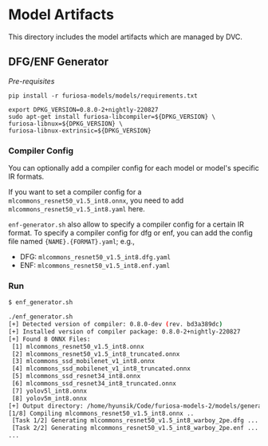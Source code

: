 # Model Artifacts

This directory includes the model artifacts which are managed by DVC.

## DFG/ENF Generator
*Pre-requisites*
```
pip install -r furiosa-models/models/requirements.txt

export DPKG_VERSION=0.8.0-2+nightly-220827
sudo apt-get install furiosa-libcompiler=${DPKG_VERSION} \
furiosa-libnux=${DPKG_VERSION} \
furiosa-libnux-extrinsic=${DPKG_VERSION}
```

### Compiler Config
You can optionally add a compiler config for each model or model's specific IR formats.

If you want to set a compiler config for a `mlcommons_resnet50_v1.5_int8.onnx`,
you need to add `mlcommons_resnet50_v1.5_int8.yaml` here.

`enf-generator.sh` also allow to specify a compiler config for a certain IR format.
To specify a compiler config for dfg or enf, you can add the config file named `{NAME}.{FORMAT}.yaml`; e.g.,
* DFG: `mlcommons_resnet50_v1.5_int8.dfg.yaml`
* ENF: `mlcommons_resnet50_v1.5_int8.enf.yaml`

### Run
```sh
$ enf_generator.sh

./enf_generator.sh
[+] Detected version of compiler: 0.8.0-dev (rev. bd3a389dc)
[+] Installed version of compiler package: 0.8.0-2+nightly-220827
[+] Found 8 ONNX Files:
 [1] mlcommons_resnet50_v1.5_int8.onnx
 [2] mlcommons_resnet50_v1.5_int8_truncated.onnx
 [3] mlcommons_ssd_mobilenet_v1_int8.onnx
 [4] mlcommons_ssd_mobilenet_v1_int8_truncated.onnx
 [5] mlcommons_ssd_resnet34_int8.onnx
 [6] mlcommons_ssd_resnet34_int8_truncated.onnx
 [7] yolov5l_int8.onnx
 [8] yolov5m_int8.onnx
[+] Output directory: /home/hyunsik/Code/furiosa-models-2/models/generated/0.8.0-dev_bd3a389dc
[1/8] Compiling mlcommons_resnet50_v1.5_int8.onnx ..
 [Task 1/2] Generating mlcommons_resnet50_v1.5_int8_warboy_2pe.dfg ... (Skipped)
 [Task 2/2] Generating mlcommons_resnet50_v1.5_int8_warboy_2pe.enf ... (Skipped)
...
```

